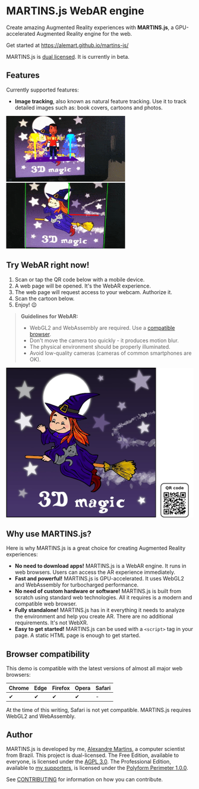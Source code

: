 # MARTINS.js WebAR engine

Create amazing Augmented Reality experiences with **MARTINS.js**, a GPU-accelerated Augmented Reality engine for the web.

Get started at <https://alemart.github.io/martins-js/>

MARTINS.js is [dual licensed](#author). It is currently in beta.

## Features

Currently supported features:

* **Image tracking**, also known as natural feature tracking. Use it to track detailed images such as: book covers, cartoons and photos.

![WebAR demo](docs/img/demo-aframe.gif) ![WebAR demo](docs/img/demo-hello.gif)

## Try WebAR right now!

1. Scan or tap the QR code below with a mobile device.
2. A web page will be opened. It's the WebAR experience.
3. The web page will request access to your webcam. Authorize it.
4. Scan the cartoon below.
5. Enjoy! :wink:

>
> **Guidelines for WebAR:**
>
> - WebGL2 and WebAssembly are required. Use a [compatible browser](#browser-compatibility).
> - Don't move the camera too quickly - it produces motion blur.
> - The physical environment should be properly illuminated.
> - Avoid low-quality cameras (cameras of common smartphones are OK).
>

[![WebAR demo](docs/demo/reference-image-with-qr-code.webp)](https://alemart.github.io/martins-js/demo/)

## Why use MARTINS.js?

Here is why MARTINS.js is a great choice for creating Augmented Reality experiences:

* **No need to download apps!** MARTINS.js is a WebAR engine. It runs in web browsers. Users can access the AR experience immediately.
* **Fast and powerful!** MARTINS.js is GPU-accelerated. It uses WebGL2 and WebAssembly for turbocharged performance.
* **No need of custom hardware or software!** MARTINS.js is built from scratch using standard web technologies. All it requires is a modern and compatible web browser.
* **Fully standalone!** MARTINS.js has in it everything it needs to analyze the environment and help you create AR. There are no additional requirements. It's not WebXR.
* **Easy to get started!** MARTINS.js can be used with a `<script>` tag in your page. A static HTML page is enough to get started.

## Browser compatibility

This demo is compatible with the latest versions of almost all major web browsers:

| Chrome | Edge | Firefox | Opera | Safari |
| ------ | ---- | ------- | ----- | ------ |
| ✔      | ✔    | ✔       | ✔     | -      |

At the time of this writing, Safari is not yet compatible. MARTINS.js requires WebGL2 and WebAssembly.

## Author

MARTINS.js is developed by me, [Alexandre Martins](https://github.com/alemart), a computer scientist from Brazil. This project is dual-licensed. The Free Edition, available to everyone, is licensed under the [AGPL 3.0](docs/license/agpl-3.0.md). The Professional Edition, available to [my supporters](https://alemart.github.io/martins-js/support-my-work/), is licensed under the [Polyform Perimeter 1.0.0](docs/license/PolyForm-Perimeter-1.0.0-1.md).

See [CONTRIBUTING](CONTRIBUTING.md) for information on how you can contribute.